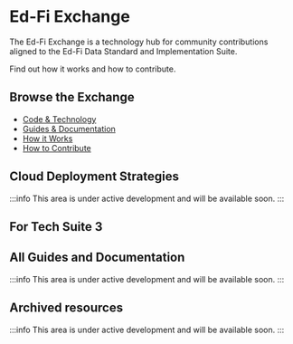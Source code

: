 # Ed-Fi Exchange

The Ed-Fi Exchange is a technology hub for community contributions aligned to the Ed-Fi Data Standard and Implementation Suite.

Find out how it works and how to contribute.

## Browse the Exchange

* [Code & Technology](./technology/readme.mdx)
* [Guides & Documentation](./guides/readme.mdx)
* [How it Works](./how-it-works.md)
* [How to Contribute](./how-to-contribute.md)

## Cloud Deployment  Strategies

:::info
This area is under active development and will be available soon.
:::

## For Tech Suite 3

## All Guides and Documentation

:::info
This area is under active development and will be available soon.
:::

## Archived resources

:::info
This area is under active development and will be available soon.
:::
